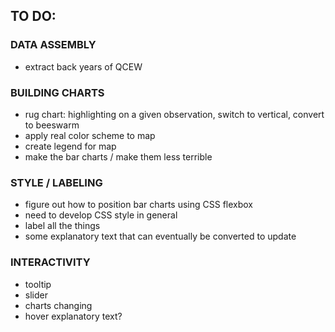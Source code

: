 ## TO DO:

### DATA ASSEMBLY
* extract back years of QCEW

### BUILDING CHARTS
- rug chart: highlighting on a given observation, switch to vertical, convert to beeswarm
- apply real color scheme to map
- create legend for map
- make the bar charts / make them less terrible

### STYLE / LABELING
- figure out how to position bar charts using CSS flexbox
- need to develop CSS style in general
- label all the things
- some explanatory text that can eventually be converted to update

### INTERACTIVITY
- tooltip
- slider
- charts changing
- hover explanatory text?